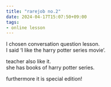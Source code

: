 ```yaml
---
title: "rarejob no.2"
date: 2024-04-17T15:07:50+09:00
tags:
- online lesson
---
```



I chosen conversation question lesson.  
I said ‘I like the harry potter series movie’.

teacher also like it.  
she has books of harry potter series.

furthermore it is special edition!